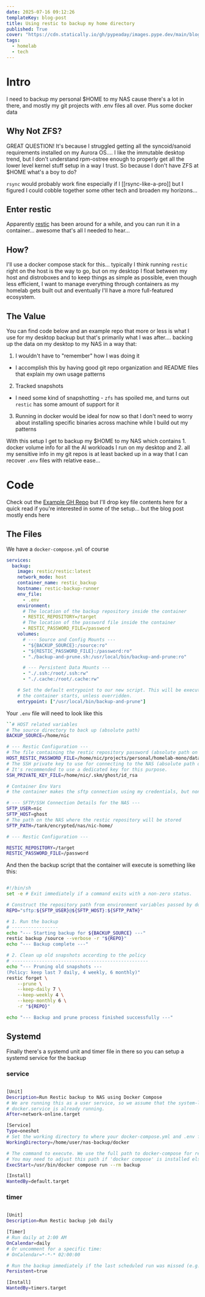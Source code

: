 ```yaml
---
date: 2025-07-16 09:12:26
templateKey: blog-post
title: Using restic to backup my home directory
published: True
cover: "https://cdn.statically.io/gh/pypeaday/images.pype.dev/main/blog-media/20250716145216_a3234af9.png"
tags:
  - homelab
  - tech
---
```


# Intro

I need to backup my personal $HOME to my NAS cause there's a lot in there, and
mostly my git projects with .env files all over. Plus some docker data

## Why Not ZFS?

GREAT QUESTION! It's because I struggled getting all the syncoid/sanoid
requirements installed on my Aurora OS.... I like the immutable desktop trend,
but I don't understand rpm-ostree enough to properly get all the lower level
kernel stuff setup in a way I trust. So because I don't have ZFS at $HOME
what's a boy to do?

`rsync` would probably work fine especially if I [[rsync-like-a-pro]] but I figured I could cobble together some other tech and broaden my horizons...

## Enter restic

Apparently [restic](https://restic.net/) has been around for a while, and you can run it in a container... awesome that's all I needed to hear...

## How?

I'll use a docker compose stack for this... typically I think running `restic`
right on the host is the way to go, but on my desktop I float between my host
and distroboxes and to keep things as simple as possible, even though less
efficient, I want to manage everything through containers as my homelab gets
built out and eventually I'll have a more full-featured ecosystem.

## The Value

You can find code below and an example repo that more or less is what I use for my desktop backup but that's primarily what I was after.... backing up the data on my desktop to my NAS in a way that:

1. I wouldn't have to "remember" how I was doing it

- I accomplish this by having good git repo organization and README files that explain my own usage patterns

2. Tracked snapshots

- I need some kind of snapshotting - `zfs` has spoiled me, and turns out `restic` has some amount of support for it

3. Running in docker would be ideal for now so that I don't need to worry about installing specific binaries across machine while I build out my patterns

With this setup I get to backup my $HOME to my NAS which contains 1. docker
volume info for all the AI workloads I run on my desktop and 2. all my
sensitive info in my git repos is at least backed up in a way that I can
recover `.env` files with relative ease...

# Code

Check out the [Example GH
Repo](https://github.com/pypeaday/docker-compose-restic) but I'll drop key file
contents here for a quick read if you're interested in some of the setup... but
the blog post mostly ends here

## The Files

We have a `docker-compose.yml` of course

```yaml
services:
  backup:
    image: restic/restic:latest
    network_mode: host
    container_name: restic_backup
    hostname: restic-backup-runner
    env_file:
      - .env
    environment:
      # The location of the backup repository inside the container
      - RESTIC_REPOSITORY=/target
      # The location of the password file inside the container
      - RESTIC_PASSWORD_FILE=/password
    volumes:
      # --- Source and Config Mounts ---
      - "${BACKUP_SOURCE}:/source:ro"
      - "${RESTIC_PASSWORD_FILE}:/password:ro"
      - "./backup-and-prune.sh:/usr/local/bin/backup-and-prune:ro"

      # --- Persistent Data Mounts ---
      - "./.ssh:/root/.ssh:rw"
      - "./.cache:/root/.cache:rw"

    # Set the default entrypoint to our new script. This will be executed when
    # the container starts, unless overridden.
    entrypoint: ["/usr/local/bin/backup-and-prune"]
```

Your `.env` file will need to look like this

```bash
``# HOST related variables
# The source directory to back up (absolute path)
BACKUP_SOURCE=/home/nic

# --- Restic Configuration ---
# The file containing the restic repository password (absolute path on host)
HOST_RESTIC_PASSWORD_FILE=/home/nic/projects/personal/homelab-mono/dataops/docker/.restic-password
# The SSH private key to use for connecting to the NAS (absolute path on host)
# It's recommended to use a dedicated key for this purpose.
SSH_PRIVATE_KEY_FILE=/home/nic/.skm/ghost/id_rsa

# Container Env Vars
# the container makes the sftp connection using my credentials, but nonetheless the container needs them, so this isn't envrc stuff

# --- SFTP/SSH Connection Details for the NAS ---
SFTP_USER=nic
SFTP_HOST=ghost
# The path on the NAS where the restic repository will be stored
SFTP_PATH=/tank/encrypted/nas/nic-home/

# --- Restic Configuration ---

RESTIC_REPOSITORY=/target
RESTIC_PASSWORD_FILE=/password
```

And then the backup script that the container will execute is something like this:

```bash

#!/bin/sh
set -e # Exit immediately if a command exits with a non-zero status.

# Construct the repository path from environment variables passed by docker-compose
REPO="sftp:${SFTP_USER}@${SFTP_HOST}:${SFTP_PATH}"

# 1. Run the backup
# -----------------
echo "--- Starting backup for ${BACKUP_SOURCE} ---"
restic backup /source --verbose -r "${REPO}"
echo "--- Backup complete ---"

# 2. Clean up old snapshots according to the policy
# --------------------------------------------------
echo "--- Pruning old snapshots ---
(Policy: keep last 7 daily, 4 weekly, 6 monthly)"
restic forget \
    --prune \
    --keep-daily 7 \
    --keep-weekly 4 \
    --keep-monthly 6 \
    -r "${REPO}"

echo "--- Backup and prune process finished successfully ---"
```

## Systemd

Finally there's a systemd unit and timer file in there so you can setup a systemd service for the backup

### service

```bash

[Unit]
Description=Run Restic backup to NAS using Docker Compose
# We are running this as a user service, so we assume that the system-level
# docker.service is already running.
After=network-online.target

[Service]
Type=oneshot
# Set the working directory to where your docker-compose.yml and .env file are located
WorkingDirectory=/home/user/nas-backup/docker

# The command to execute. We use the full path to docker-compose for reliability.
# You may need to adjust this path if 'docker compose' is installed elsewhere.
ExecStart=/usr/bin/docker compose run --rm backup

[Install]
WantedBy=default.target
```

### timer

```bash

[Unit]
Description=Run Restic backup job daily

[Timer]
# Run daily at 2:00 AM
OnCalendar=daily
# Or uncomment for a specific time:
# OnCalendar=*-*-* 02:00:00

# Run the backup immediately if the last scheduled run was missed (e.g., if the computer was off)
Persistent=true

[Install]
WantedBy=timers.target
```
